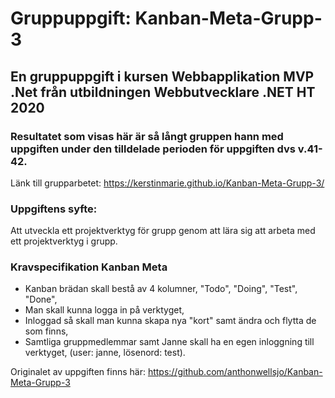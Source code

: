 # Gruppuppgift: Kanban-Meta-Grupp-3
## En gruppuppgift i kursen Webbapplikation MVP .Net från utbildningen Webbutvecklare .NET HT 2020 

### Resultatet som visas här är så långt gruppen hann med uppgiften under den tilldelade perioden för uppgiften dvs v.41-42.

Länk till grupparbetet: https://kerstinmarie.github.io/Kanban-Meta-Grupp-3/

### Uppgiftens syfte:
Att utveckla ett projektverktyg för grupp genom att lära sig att arbeta med ett projektverktyg i grupp.

### Kravspecifikation Kanban Meta

* Kanban brädan skall bestå av 4 kolumner, "Todo", "Doing", "Test", "Done",
* Man skall kunna logga in på verktyget,
* Inloggad så skall man kunna skapa nya "kort" samt ändra och flytta de som finns,
* Samtliga gruppmedlemmar samt Janne skall ha en egen inloggning till verktyget, (user: janne, lösenord: test).

Originalet av uppgiften finns här: https://github.com/anthonwellsjo/Kanban-Meta-Grupp-3